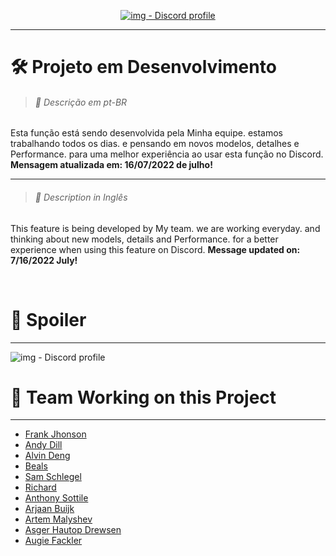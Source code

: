 [<p align="center">
![img - Discord profile](https://img.icons8.com/plasticine/200/discord-new-logo.png)](https://img.icons8.com/plasticine/200/discord-new-logo.png)

---


# 🛠 Projeto em Desenvolvimento

> ###### 📜 Descrição em pt-BR
  >
  >
Esta função está sendo desenvolvida pela Minha equipe. estamos trabalhando todos os dias. e pensando em novos modelos, detalhes e Performance. para uma melhor experiência ao usar esta função no Discord.  **Mensagem atualizada em: 16/07/2022 de julho!**
  
  ---
   
  
  > ###### 📜 Description in Inglês
  >
  >
  
This feature is being developed by My team. we are working everyday. and thinking about new models, details and Performance. for a better experience when using this feature on Discord. **Message updated on: 7/16/2022 July!**
    
  

<br> 
 
# 📸 Spoiler
---
  
![img - Discord profile](https://cdn.discordapp.com/attachments/994782636704796692/997339350398423141/skins.png)

  # 💼 Team Working on this Project
---
  
- [Frank Jhonson](https://github.com/MallowDiscord)
- [Andy Dill](https://github.com/adill)
- [Alvin Deng](https://github.com/alvin319)
- [Beals](https://github.com/bealsbe)
- [Sam Schlegel](https://github.com/samschlegel)
- [Richard](https://github.com/rhngit)
- [Anthony Sottile](mailto:asottile@umich.edu)
- [Arjaan Buijk](mailto:arjaan.buijk@gmail.com)
- [Artem Malyshev](mailto:proofit404@gmail.com)
- [Asger Hautop Drewsen](mailto:asgerdrewsen@gmail.com)
- [Augie Fackler](mailto:raf@durin42.com)
